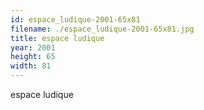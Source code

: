 ```yaml
---
id: espace_ludique-2001-65x81
filename: ./espace_ludique-2001-65x81.jpg
title: espace ludique
year: 2001
height: 65
width: 81
---
```


espace ludique